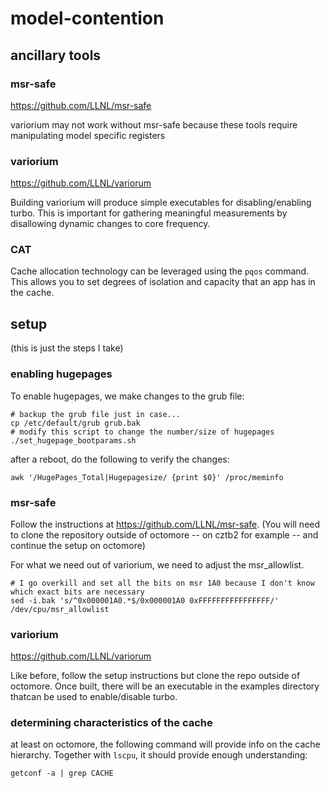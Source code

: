 # model-contention

## ancillary tools

### msr-safe
https://github.com/LLNL/msr-safe

variorium may not work without msr-safe because these tools require manipulating model specific registers

### variorium
https://github.com/LLNL/variorum

Building variorium will produce simple executables for disabling/enabling turbo.
This is important for gathering meaningful measurements by disallowing dynamic changes to core frequency.

### CAT
Cache allocation technology can be leveraged using the `pqos` command. This allows you to set degrees of isolation and capacity that an app has in the cache.


## setup
(this is just the steps I take)

### enabling hugepages
To enable hugepages, we make changes to the grub file:

```
# backup the grub file just in case...
cp /etc/default/grub grub.bak
# modify this script to change the number/size of hugepages
./set_hugepage_bootparams.sh
```

after a reboot, do the following to verify the changes:
```
awk '/HugePages_Total|Hugepagesize/ {print $0}' /proc/meminfo
```

### msr-safe
Follow the instructions at https://github.com/LLNL/msr-safe.
(You will need to clone the repository outside of octomore -- on cztb2 for example -- and continue the setup on octomore)

For what we need out of variorium, we need to adjust the msr_allowlist.
```
# I go overkill and set all the bits on msr 1A0 because I don't know which exact bits are necessary
sed -i.bak 's/^0x000001A0.*$/0x000001A0 0xFFFFFFFFFFFFFFFF/' /dev/cpu/msr_allowlist
```

### variorium
https://github.com/LLNL/variorum

Like before, follow the setup instructions but clone the repo outside of octomore.
Once built, there will be an executable in the examples directory thatcan be used to enable/disable turbo.

### determining characteristics of the cache
at least on octomore, the following command will provide info on the cache hierarchy.
Together with `lscpu`, it should provide enough understanding:
```
getconf -a | grep CACHE
```

